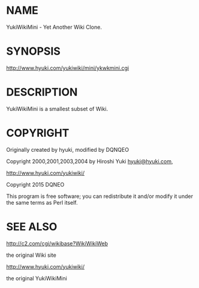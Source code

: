 # NAME

YukiWikiMini - Yet Another Wiki Clone.

# SYNOPSIS

http://www.hyuki.com/yukiwiki/mini/ykwkmini.cgi

# DESCRIPTION

YukiWikiMini is a smallest subset of Wiki.

# COPYRIGHT

Originally created by hyuki, modified by DQNQEO

Copyright 2000,2001,2003,2004 by Hiroshi Yuki <hyuki@hyuki.com>,

http://www.hyuki.com/yukiwiki/

Copyright 2015 DQNEO

This program is free software; you can redistribute it and/or
modify it under the same terms as Perl itself.

# SEE ALSO

http://c2.com/cgi/wikibase?WikiWikiWeb

the original Wiki site

http://www.hyuki.com/yukiwiki/

the original YukiWikiMini

